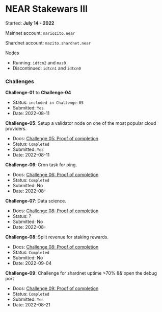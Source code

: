 # NEAR Stakewars III

Started: **July 14 - 2022**

Mainnet account: `mariozito.near`

Shardnet account: `mazito.shardnet.near`

Nodes 
- Running: `idtcn2` and `maz0`
- Discontinued: `idtcn1` and `idtcn0` 

### Challenges

**Challenge-01** to **Challenge-04** 
- Status: `included in Challenge-05`
- Submitted: `Yes`
- Date: 2022-08-11

**Challenge-05**: Setup a validator node on one of the most popular cloud providers.
- Docs: [Challenge 05: Proof of completion](./docs/challenge-05/README.md)
- Status: `Completed`
- Submitted: `Yes`
- Date: 2022-08-11

**Challenge-06**: Cron task for ping.
- Docs: [Challenge 06: Proof of completion](./docs/challenge-06/README.md)
- Status: `Completed`
- Submitted: No
- Date: 2022-08-

**Challenge-07**: Data science.
- Docs: [Challenge 08: Proof of completion](./docs/challenge-08/README.md)
- Status: ?
- Submitted: No
- Date: 2022-08-

**Challenge-08**: Split revenue for staking rewards.
- Docs: [Challenge 08: Proof of completion](./docs/challenge-08/README.md)
- Status: `Completed`
- Submitted: No
- Date: 2022-09-04

**Challenge-09**: Challenge for shardnet uptime >70% && open the debug port
- Docs: [Challenge 09: Proof of completion](./docs/challenge-09/index.md)
- Status: `Completed`
- Submitted: `Yes`
- Date: 2022-08-21
